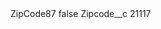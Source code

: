 <?xml version="1.0" encoding="UTF-8"?>
<CustomMetadata xmlns="http://soap.sforce.com/2006/04/metadata" xmlns:xsi="http://www.w3.org/2001/XMLSchema-instance" xmlns:xsd="http://www.w3.org/2001/XMLSchema">
    <label>ZipCode87</label>
    <protected>false</protected>
    <values>
        <field>Zipcode__c</field>
        <value xsi:type="xsd:string">21117</value>
    </values>
</CustomMetadata>
